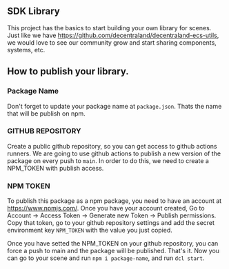 ## SDK Library
This project has the basics to start building your own library for scenes.
Just like we have https://github.com/decentraland/decentraland-ecs-utils, we would love to see our community grow and start sharing components, systems, etc.

## How to publish your library.
### Package Name
Don't forget to update your package name at `package.json`. Thats the name that will be publish on npm.
### GITHUB REPOSITORY
Create a public github repository, so you can get access to github actions runners.
We are going to use github actions to publish a new version of the package on every push to `main`.
In order to do this, we need to create a NPM_TOKEN with publish access.
### NPM TOKEN
To publish this package as a npm package, you need to have an account at https://www.npmjs.com/.
Once you have your account created, Go to Account -> Access Token -> Generate new Token -> Publish permissions.
Copy that token, go to your github repository settings and add the secret environment key `NPM_TOKEN` with the value you just copied.

Once you have setted the NPM_TOKEN on your github repository, you can force a push to main and the package will be published.
That's it. Now you can go to your scene and run `npm i package-name`, and run `dcl start`.

